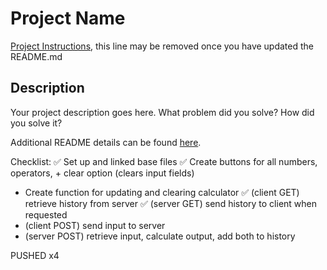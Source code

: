 # Project Name

[Project Instructions](./INSTRUCTIONS.md), this line may be removed once you have updated the README.md

## Description

Your project description goes here. What problem did you solve? How did you solve it?

Additional README details can be found [here](https://github.com/PrimeAcademy/readme-template/blob/master/README.md).


Checklist:
✅ Set up and linked base files
✅ Create buttons for all numbers, operators, + clear option (clears input fields)
- Create function for updating and clearing calculator
✅ (client GET) retrieve history from server 
✅ (server GET) send history to client when requested
- (client POST) send input to server 
- (server POST) retrieve input, calculate output, add both to history

PUSHED x4 